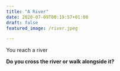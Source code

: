```yaml
---
title: "A River"
date: 2020-07-09T00:19:57+01:00
draft: false
featured_image: /river.jpeg

---
```

You reach a river

__Do you cross the river or walk alongside it?__